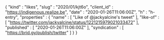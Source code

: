 {
  "kind" : "likes",
  "slug" : "2020/01/kjt6o",
  "client_id" : "https://indigenous.realize.be",
  "date" : "2020-01-26T11:06:00Z",
  "h" : "h-entry",
  "properties" : {
    "name" : [ "Like of @jackyalcine's tweet" ],
    "like-of" : [ "https://twitter.com/jackyalcine/status/1221215979021033472" ],
    "published" : [ "2020-01-26T11:06:00Z" ],
    "syndication" : [ "https://brid.gy/publish/twitter" ]
  }
}
